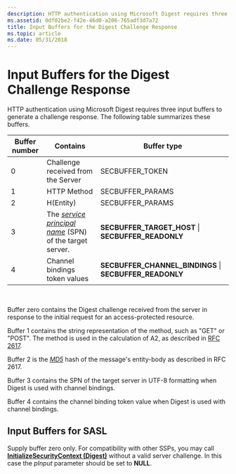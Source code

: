 ```yaml
---
description: HTTP authentication using Microsoft Digest requires three input buffers to generate a challenge response. The following table summarizes these buffers.
ms.assetid: 0df02be2-f42e-46d0-a206-765adf3d7a72
title: Input Buffers for the Digest Challenge Response
ms.topic: article
ms.date: 05/31/2018
---
```


# Input Buffers for the Digest Challenge Response

HTTP authentication using Microsoft Digest requires three input buffers to generate a challenge response. The following table summarizes these buffers.



| Buffer number | Contains                                                                                                                                             | Buffer type                                                 |
|---------------|------------------------------------------------------------------------------------------------------------------------------------------------------|-------------------------------------------------------------|
| 0             | Challenge received from the Server                                                                                                                   | SECBUFFER\_TOKEN                                            |
| 1             | HTTP Method                                                                                                                                          | SECBUFFER\_PARAMS                                           |
| 2             | H(Entity)                                                                                                                                            | SECBUFFER\_PARAMS                                           |
| 3             | The [*service principal name*](../secgloss/s-gly.md) (SPN) of the target server. | **SECBUFFER\_TARGET\_HOST** \| **SECBUFFER\_READONLY**      |
| 4             | Channel bindings token values                                                                                                                        | **SECBUFFER\_CHANNEL\_BINDINGS** \| **SECBUFFER\_READONLY** |



 

Buffer zero contains the Digest challenge received from the server in response to the initial request for an access-protected resource.

Buffer 1 contains the string representation of the method, such as "GET" or "POST". The method is used in the calculation of A2, as described in [RFC 2617](https://www.ietf.org/rfc/rfc2617.txt).

Buffer 2 is the [*MD5*](../secgloss/m-gly.md) hash of the message's entity-body as described in RFC 2617.

Buffer 3 contains the SPN of the target server in UTF-8 formatting when Digest is used with channel bindings.

Buffer 4 contains the channel binding token value when Digest is used with channel bindings.

## Input Buffers for SASL

Supply buffer zero only. For compatibility with other SSPs, you may call [**InitializeSecurityContext (Digest)**](/windows/win32/api/sspi/nf-sspi-initializesecuritycontexta) without a valid server challenge. In this case the *pInput* parameter should be set to **NULL**.

 

 
